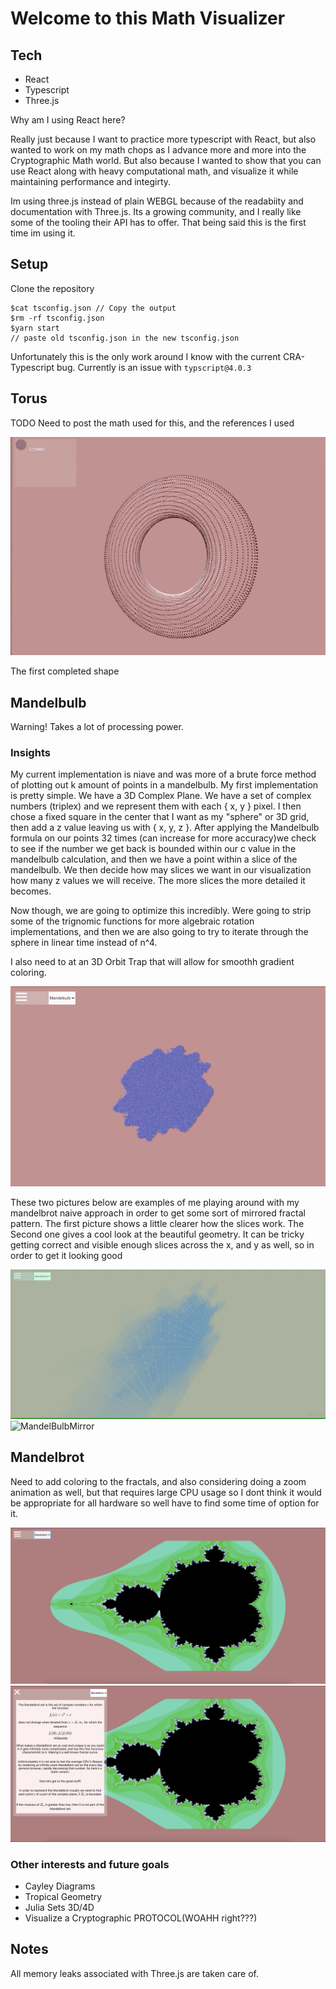 # Welcome to this Math Visualizer

## Tech

- React
- Typescript
- Three.js

Why am I using React here? 

Really just because I want to practice more typescript with React, but also wanted to work on my math chops as I advance more and more into the Cryptographic Math world. But also because I wanted to show that you can use React along with heavy computational math, and visualize it while maintaining performance and integirty.

Im using three.js instead of plain WEBGL because of the readabiity and documentation with Three.js. Its a growing community, and I really like some of the tooling their API has to offer. That being said this is the first time im using it. 

## Setup

Clone the repository

    $cat tsconfig.json // Copy the output
    $rm -rf tsconfig.json
    $yarn start
    // paste old tsconfig.json in the new tsconfig.json

Unfortunately this is the only work around I know with the current CRA- Typescript bug. Currently is an issue with `typscript@4.0.3`

## Torus

TODO Need to post the math used for this, and the references I used

![Torus](./public/Torus.gif)

The first completed shape 

## Mandelbulb

Warning! Takes a lot of processing power. 

### Insights

My current implementation is niave and was more of a brute force method of plotting out k amount of points in a mandelbulb. My first implementation is pretty simple. We have a 3D Complex Plane. We have a set of complex numbers (triplex) and we represent them with each { x, y } pixel. I then chose a fixed square in the center that I want as my "sphere" or 3D grid, then add a  z value leaving us with { x, y, z }. After applying the Mandelbulb formula on our points 32 times (can increase for more accuracy)we check to see if the number we get back is bounded within our c value in the mandelbulb calculation, and then we have a point within a slice of the mandelbulb. We then decide how may slices we want in our visualization how many z values we will receive. The more slices the more detailed it becomes. 

Now though, we are going to optimize this incredibly. Were going to strip some of the trignomic functions for more algebraic rotation implementations, and then we are also going to try to iterate through the sphere in linear time instead of n^4.

I also need to at an 3D Orbit Trap that will allow for smoothh gradient coloring. 

![MandelBulb](./public/MandelBulb.gif)

These two pictures below are examples of me playing around with my mandelbrot naive approach in order to get some sort of mirrored fractal pattern. The first picture shows a little clearer how the slices work. The Second one gives a cool look at the beautiful geometry. It can be tricky getting correct and visible enough slices across the x, and y as well, so in order to get it looking good 

![MandelBulbDisks](./public/MandelBulbDisks.gif)
![MandelBulbMirror](./public/MandelBulbMirror.gif)

## Mandelbrot

Need to add coloring to the fractals, and also considering doing a zoom animation as well, but that requires large CPU usage so I dont think it would be appropriate for all hardware so well have to find some time of option for it. 

![MandelBrot](./public/Mandelbrot.png)
![MandelBrotColor](./public/MandelbrotColor.png)

### Other interests and future goals

- Cayley Diagrams
- Tropical Geometry
- Julia Sets 3D/4D
- Visualize a Cryptographic PROTOCOL(WOAHH right???)

## Notes

All memory leaks associated with Three.js are taken care of. 
